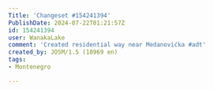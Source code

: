 ```yaml
---
Title: 'Changeset #154241394'
PublishDate: 2024-07-22T01:21:57Z
id: 154241394
user: WanakaLake
comment: 'Created residential way near Medanovićka #adt'
created_by: JOSM/1.5 (18969 en)
tags:
- Montenegro

---
```

